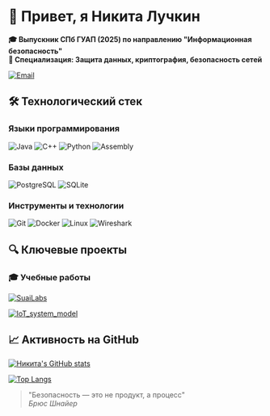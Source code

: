 # 👋 Привет, я Никита Лучкин

**🎓 Выпускник СПб ГУАП (2025) по направлению "Информационная безопасность"**  
**🔐 Специализация: Защита данных, криптография, безопасность сетей**

[![Email](https://img.shields.io/badge/nedoletoff@ya.ru-Email-critical?style=flat&logo=mail.ru&logoColor=white)](mailto:nedoletoff@ya.ru)


## 🛠️ Технологический стек

### Языки программирования
![Java](https://img.shields.io/badge/Java-ED8B00?style=for-the-badge&logo=openjdk&logoColor=white)
![C++](https://img.shields.io/badge/C%2B%2B-00599C?style=for-the-badge&logo=c%2B%2B&logoColor=white)
![Python](https://img.shields.io/badge/Python-3776AB?style=for-the-badge&logo=python&logoColor=white)
![Assembly](https://img.shields.io/badge/Assembly-8E0E0E?style=for-the-badge&logo=data:image/png;base64,iVBORw0KGgoAAAANSUhEUgAAABAAAAAQCAYAAAAf8/9hAAABK0lEQVQ4jaWTsUoDQRCGv9m9W4I5BBsRwSJ4pMhD2Fj4BpY+gI2d+AqCjaW9nY2FjS+gFj6AhY0QUA4sRDCQO7K7MxZ3iYklkP9vZpj5Z4b5ZxT/2AQ4A0aAgAUs0ALfQAlcA7t/ATLgHugDv0AFvAGbwD5wCqTAJXBcA0dAA3wBz0C5INgC9oAEOAMuauAAaIEHwM0JtoFdIAJOgGNgqj0xUAAfC4IecABEwBFwCEy1B4AF3oHvBcEWsA9o4AA4AKbaB0AHfC4I+sAhYIB94ACYag8AC7wB1YKgBxwBGtgD9oCp9gDwwDvwMyfYBk4ABewCu8BUewC0wCvwOyfYBc4BBewAO8BUewB0wAvQzAl2gHNAAdvAFjDVHgAW+AAacU4Qk4M4J4jJQZwTxOQgzglicpD/8gM1XQdZoZgUzQAAAABJRU5ErkJggg==)

### Базы данных
![PostgreSQL](https://img.shields.io/badge/PostgreSQL-316192?style=for-the-badge&logo=postgresql&logoColor=white)
![SQLite](https://img.shields.io/badge/SQLite-07405E?style=for-the-badge&logo=sqlite&logoColor=white)

### Инструменты и технологии
![Git](https://img.shields.io/badge/Git-F05032?style=for-the-badge&logo=git&logoColor=white)
![Docker](https://img.shields.io/badge/Docker-2496ED?style=for-the-badge&logo=docker&logoColor=white)
![Linux](https://img.shields.io/badge/Linux-FCC624?style=for-the-badge&logo=linux&logoColor=black)
![Wireshark](https://img.shields.io/badge/Wireshark-1679A7?style=for-the-badge&logo=wireshark&logoColor=white)

## 🔍 Ключевые проекты

### 🎓 Учебные работы
[![SuaiLabs](https://github-readme-stats.vercel.app/api/pin/?username=nedoletoff&repo=SuaiLabs&theme=radical)](https://github.com/nedoletoff/SuaiLabs)

[![IoT_system_model](https://github-readme-stats.vercel.app/api/pin/?username=nedoletoff&repo=IoT_system_model&theme=radical)](https://github.com/nedoletoff/IoT_system_model)



## 📈 Активность на GitHub

[![Никита's GitHub stats](https://github-readme-stats.vercel.app/api?username=nedoletoff&show_icons=true&theme=radical)](https://github.com/nedoletoff)

[![Top Langs](https://github-readme-stats.vercel.app/api/top-langs/?username=nedoletoff&layout=compact&theme=radical&hide=html,css)](https://github.com/nedoletoff)


> "Безопасность — это не продукт, а процесс"  
> *Брюс Шнайер*
